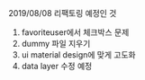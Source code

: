 2019/08/08
리팩토링 예정인 것 
1. favoriteuser에서 체크박스 문제
2. dummy 파일 지우기
3. ui material design에 맞게 고도화
4. data layer 수정 예정
